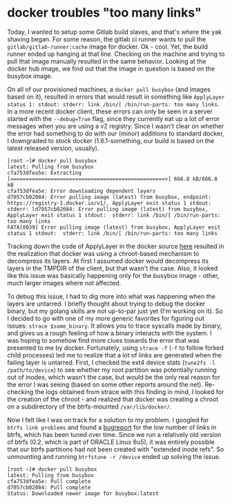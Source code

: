 # docker troubles "too many links"

Today, I wanted to setup some Gitlab build slaves, and that's where the yak shaving began. For some reason, the gitlab ci runner wants to pull the `gitlab/gitlab-runner:cache` image for docker. Ok - cool. Yet, the build runner ended up hanging at that line. Checking on the machine and trying to pull that image manually resulted in the same behavior. Looking at the docker hub image, we find out that the image in question is based on the busybox image.

On all of our provisioned machines, a `docker pull busybox` (and images based on it), resulted in errors that would result in something like `ApplyLayer status 1: stdout: stderr: link /bin/[ /bin/run-parts: too many links`. In a more recent docker client, these errors can only be seen in a server started with the `--debug=True` flag, since they currently eat up a lot of error messages when you are using a v2 registry. Since I wasn't clear on whether the error had something to do with our (minor) additions to standard docker, I downgraded to stock docker (1.6.1-something, our build is based on the latest released version, usually).

    [root ~]# docker pull busybox
    latest: Pulling from busybox
    cfa753dfea5e: Extracting [==================================================>] 666.8 kB/666.8 kB
    cfa753dfea5e: Error downloading dependent layers 
    d7057cb02084: Error pulling image (latest) from busybox, endpoint: https://registry-1.docker.io/v1/, ApplyLayer exit status 1 stdout:  stderr: ld7057cb02084: Error pulling image (latest) from busybox, ApplyLayer exit status 1 stdout:  stderr: link /bin/[ /bin/run-parts: too many links 
    FATA[0039] Error pulling image (latest) from busybox, ApplyLayer exit status 1 stdout:  stderr: link /bin/[ /bin/run-parts: too many links 

Tracking down the code of ApplyLayer in the docker source [here](https://github.com/docker/docker/blob/release/1.8/pkg/chrootarchive/init_unix.go) resulted in the realization that docker was using a chroot-based mechanism to decompress its layers. At first I assumed docker would decompress its layers in the TMPDIR of the client, but that wasn't the case. Also, it looked like this issue was basically happening only for the busybox image - other, much larger images where not affected. 

To debug this issue, I had to dig more into what was happening when the layers are untarred. I briefly thought about trying to debug the docker binary, but my golang skills are not up-to-par just yet (I'm working on it). So I decided to go with one of my more generic favorites for figuring out issues: `strace $some_binary`. It allows you to trace syscalls made by binary, and gives us a rough feeling of how a binary interacts with the system. I was hoping to somehow find  more clues towards the error that was presented to me by docker. Fortunately, using `strace -f` (`-f` to follow forked child processes) led me to realize that a lot of links are generated when the failing layer is untarred. 
First, I checked the ext4 device stats (`tune2fs -l /path/to/device`) to see whether my root partition was potentially running out of inodes, which wasn't the case, but would be the only real reason for the error I was seeing (based on some other reports around the net). Re-checking the logs obtained from strace with this finding in mind, I looked for the creation of the chroot - and realized that docker was creating a chroot on a subdirectory of the btrfs-mounted `/var/lib/docker/`. 

Now I felt like I was on track for a solution to my problem. I googled for `btrfs link problems` and found a [bugreport](https://bugzilla.kernel.org/show_bug.cgi?id=15762) for the low number of links in btrfs, which has been tuned over time. Since we run a relatively old version of btrfs (0.2, which is part of ORACLE Linux 6u5), it was entirely possible that our btrfs partitions had not been created with "extended inode refs". So unmounting and running `btrfstune -r /device` ended up solving the issue. 

    [root ~]# docker pull busybox
    latest: Pulling from busybox
    cfa753dfea5e: Pull complete 
    d7057cb02084: Pull complete 
    Status: Downloaded newer image for busybox:latest

